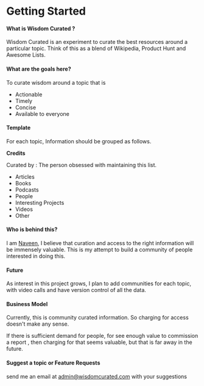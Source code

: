# Getting Started

#### **What is Wisdom Curated ?**

Wisdom Curated is an experiment to curate the best resources around a particular topic. Think of this as a blend of Wikipedia, Product Hunt and Awesome Lists.

#### What are the goals here?

To curate wisdom around a topic that is

* Actionable
* Timely
* Concise
* Available to everyone

#### Template

For each topic, Information should be grouped as follows.

**Credits**

Curated by : The person obsessed with maintaining this list.

* Articles
* Books
* Podcasts
* People
* Interesting Projects
* Videos
* Other

#### Who is behind this?

I am [Naveen](https://twitter.com/_naveenmishra), I believe that curation and access to the right information will be immensely valuable. This is my attempt to build a community of people interested in doing this.

#### Future

As interest in this project grows, I plan to add communities for each topic, with video calls and have version control of all the data.

#### Business Model

Currently, this is community curated information. So charging for access doesn't make any sense.

If there is sufficient demand for people, for see enough value to commission a report , then charging for that seems valuable, but that is far away in the future.

#### Suggest a topic or Feature Requests

send me an email at admin@wisdomcurated.com with your suggestions

#### 







